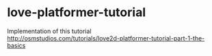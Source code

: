 # love-platformer-tutorial

Implementation of this tutorial  
http://osmstudios.com/tutorials/love2d-platformer-tutorial-part-1-the-basics
